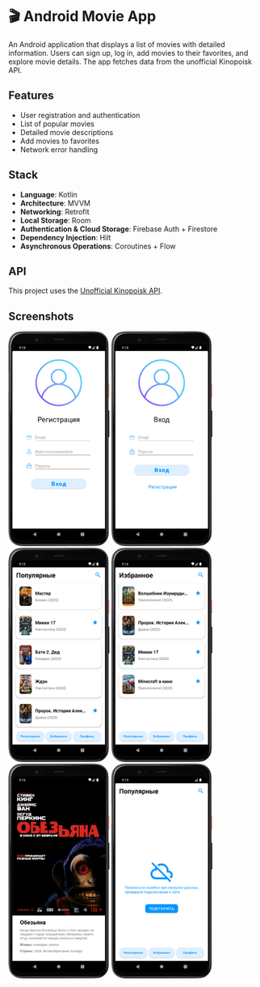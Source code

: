 # 🎬 Android Movie App

An Android application that displays a list of movies with detailed information. Users can sign up, log in, add movies to their favorites, and explore movie details. The app fetches data from the unofficial Kinopoisk API.

## Features

- User registration and authentication  
- List of popular movies  
- Detailed movie descriptions  
- Add movies to favorites  
- Network error handling  

## Stack

- **Language**: Kotlin  
- **Architecture**: MVVM     
- **Networking**: Retrofit  
- **Local Storage**: Room  
- **Authentication & Cloud Storage**: Firebase Auth + Firestore  
- **Dependency Injection**: Hilt  
- **Asynchronous Operations**: Coroutines + Flow  

## API

This project uses the [Unofficial Kinopoisk API](https://kinopoiskapiunofficial.tech/).

## Screenshots

<div>
  <img src="screenshots/register.png" width="200"/>
  <img src="screenshots/login.png" width="200"/>
</div>
<div>
  <img src="screenshots/popular.png" width="200"/>
  <img src="screenshots/starred.png" width="200"/>
</div>
<div>
  <img src="screenshots/film_info.png" width="200"/>
  <img src="screenshots/network_error.png" width="200"/
</div>
